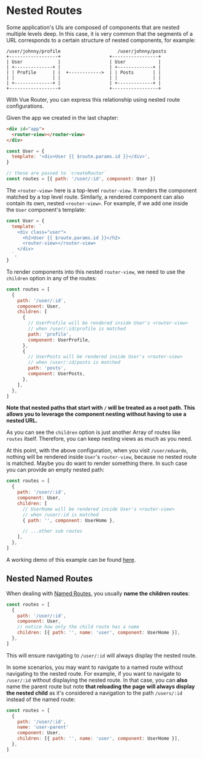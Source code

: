 # Nested Routes

<VueSchoolLink
  href="https://vueschool.io/lessons/nested-routes"
  title="Learn about nested routes"
/>

Some application's UIs are composed of components that are nested multiple levels deep. In this case, it is very common that the segments of a URL corresponds to a certain structure of nested components, for example:

```
/user/johnny/profile                     /user/johnny/posts
+------------------+                  +-----------------+
| User             |                  | User            |
| +--------------+ |                  | +-------------+ |
| | Profile      | |  +------------>  | | Posts       | |
| |              | |                  | |             | |
| +--------------+ |                  | +-------------+ |
+------------------+                  +-----------------+
```

With Vue Router, you can express this relationship using nested route configurations.

Given the app we created in the last chapter:

```html
<div id="app">
  <router-view></router-view>
</div>
```

```js
const User = {
  template: '<div>User {{ $route.params.id }}</div>',
}

// these are passed to `createRouter`
const routes = [{ path: '/user/:id', component: User }]
```

The `<router-view>` here is a top-level `router-view`. It renders the component matched by a top level route. Similarly, a rendered component can also contain its own, nested `<router-view>`. For example, if we add one inside the `User` component's template:

```js
const User = {
  template: `
    <div class="user">
      <h2>User {{ $route.params.id }}</h2>
      <router-view></router-view>
    </div>
  `,
}
```

To render components into this nested `router-view`, we need to use the `children` option in any of the routes:

```js
const routes = [
  {
    path: '/user/:id',
    component: User,
    children: [
      {
        // UserProfile will be rendered inside User's <router-view>
        // when /user/:id/profile is matched
        path: 'profile',
        component: UserProfile,
      },
      {
        // UserPosts will be rendered inside User's <router-view>
        // when /user/:id/posts is matched
        path: 'posts',
        component: UserPosts,
      },
    ],
  },
]
```

**Note that nested paths that start with `/` will be treated as a root path. This allows you to leverage the component nesting without having to use a nested URL.**

As you can see the `children` option is just another Array of routes like `routes` itself. Therefore, you can keep nesting views as much as you need.

At this point, with the above configuration, when you visit `/user/eduardo`, nothing will be rendered inside `User`'s `router-view`, because no nested route is matched. Maybe you do want to render something there. In such case you can provide an empty nested path:

```js
const routes = [
  {
    path: '/user/:id',
    component: User,
    children: [
      // UserHome will be rendered inside User's <router-view>
      // when /user/:id is matched
      { path: '', component: UserHome },

      // ...other sub routes
    ],
  },
]
```

A working demo of this example can be found [here](https://codesandbox.io/s/nested-views-vue-router-4-examples-hl326?initialpath=%2Fusers%2Feduardo).

## Nested Named Routes

When dealing with [Named Routes](./named-routes.md), you usually **name the children routes**:

```js
const routes = [
  {
    path: '/user/:id',
    component: User,
    // notice how only the child route has a name
    children: [{ path: '', name: 'user', component: UserHome }],
  },
]
```

This will ensure navigating to `/user/:id` will always display the nested route.

In some scenarios, you may want to navigate to a named route without navigating to the nested route. For example, if you want to navigate to `/user/:id` without displaying the nested route. In that case, you can **also** name the parent route but note **that reloading the page will always display the nested child** as it's considered a navigation to the path `/users/:id` instead of the named route:

```js
const routes = [
  {
    path: '/user/:id',
    name: 'user-parent'
    component: User,
    children: [{ path: '', name: 'user', component: UserHome }],
  },
]
```
